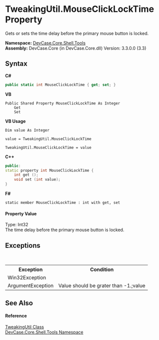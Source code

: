 # TweakingUtil.MouseClickLockTime Property 
 

Gets or sets the time delay before the primary mouse button is locked.

**Namespace:**&nbsp;<a href="N_DevCase_Core_Shell_Tools">DevCase.Core.Shell.Tools</a><br />**Assembly:**&nbsp;DevCase.Core (in DevCase.Core.dll) Version: 3.3.0.0 (3.3)

## Syntax

**C#**<br />
``` C#
public static int MouseClickLockTime { get; set; }
```

**VB**<br />
``` VB
Public Shared Property MouseClickLockTime As Integer
	Get
	Set
```

**VB Usage**<br />
``` VB Usage
Dim value As Integer

value = TweakingUtil.MouseClickLockTime

TweakingUtil.MouseClickLockTime = value
```

**C++**<br />
``` C++
public:
static property int MouseClickLockTime {
	int get ();
	void set (int value);
}
```

**F#**<br />
``` F#
static member MouseClickLockTime : int with get, set

```


#### Property Value
Type: Int32<br />The time delay before the primary mouse button is locked.

## Exceptions
&nbsp;<table><tr><th>Exception</th><th>Condition</th></tr><tr><td>Win32Exception</td><td /></tr><tr><td>ArgumentException</td><td>Value should be grater than -1.;value</td></tr></table>

## See Also


#### Reference
<a href="T_DevCase_Core_Shell_Tools_TweakingUtil">TweakingUtil Class</a><br /><a href="N_DevCase_Core_Shell_Tools">DevCase.Core.Shell.Tools Namespace</a><br />